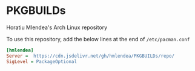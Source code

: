 # PKGBUILDs
Horatiu Mlendea's Arch Linux repository

To use this repository, add the below lines at the end of ```/etc/pacman.conf```
```ini
[hmlendea]
Server =  https://cdn.jsdelivr.net/gh/hmlendea/PKGBUILDs/repo/
SigLevel = PackageOptional
```

